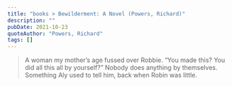 ```yaml
---
title: "books > Bewilderment: A Novel (Powers, Richard)"
description: ""
pubDate: 2021-10-23
quoteAuthor: "Powers, Richard"
tags: []
---
```


> A woman my mother’s age fussed over Robbie. “You made this? You did all this all by yourself?” Nobody does anything by themselves. Something Aly used to tell him, back when Robin was little.